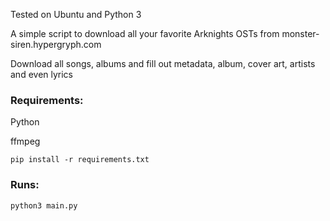 Tested on Ubuntu and Python 3


A simple script to download all your favorite Arknights OSTs from monster-siren.hypergryph.com

Download all songs, albums and fill out metadata, album, cover art, artists and even lyrics

### Requirements:

Python

ffmpeg

```pip install -r requirements.txt```

### Runs:

```python3 main.py```
